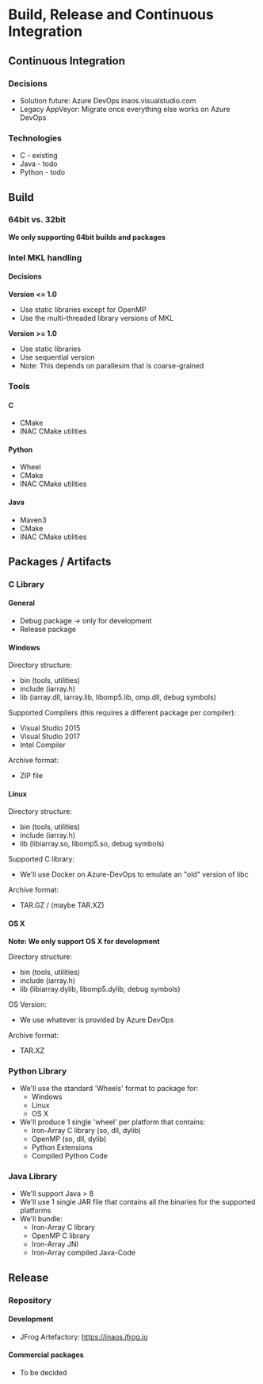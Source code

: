 # Build, Release and Continuous Integration

## Continuous Integration

### Decisions

* Solution future: Azure DevOps inaos.visualstudio.com
* Legacy AppVeyor: Migrate once everything else works on Azure DevOps

### Technologies

* C - existing
* Java - todo
* Python - todo

## Build

### 64bit vs. 32bit

**We only supporting 64bit builds and packages**

### Intel MKL handling

#### Decisions

**Version <= 1.0**

* Use static libraries except for OpenMP
* Use the multi-threaded library versions of MKL

**Version >= 1.0**

* Use static libraries
* Use sequential version
* Note: This depends on parallesim that is coarse-grained

### Tools

#### C

* CMake 
* INAC CMake utilities

#### Python

* Wheel
* CMake
* INAC CMake utilities

#### Java

* Maven3
* CMake
* INAC CMake utilities

## Packages / Artifacts

### C Library

#### General

* Debug package -> only for development
* Release package

#### Windows

Directory structure:
- bin (tools, utilities)
- include (iarray.h)
- lib (iarray.dll, iarray.lib, libomp5.lib, omp.dll, debug symbols)

Supported Compilers (this requires a different package per compiler):
- Visual Studio 2015
- Visual Studio 2017
- Intel Compiler

Archive format:
- ZIP file

#### Linux

Directory structure:
- bin (tools, utilities)
- include (iarray.h)
- lib (libiarray.so, libomp5.so, debug symbols)

Supported C library:
- We'll use Docker on Azure-DevOps to emulate an "old" version of libc

Archive format:
- TAR.GZ / (maybe TAR.XZ)

#### OS X

**Note: We only support OS X for development**

Directory structure:
- bin (tools, utilities)
- include (iarray.h)
- lib (libiarray.dylib, libomp5.dylib, debug symbols)

OS Version:
- We use whatever is provided by Azure DevOps

Archive format:
- TAR.XZ

### Python Library

* We'll use the standard 'Wheels' format to package for:
  * Windows
  * Linux
  * OS X
* We'll produce 1 single 'wheel' per platform that contains:
  * Iron-Array C library (so, dll, dylib)
  * OpenMP (so, dll, dylib)
  * Python Extensions
  * Compiled Python Code

### Java Library

* We'll support Java > 8
* We'll use 1 single JAR file that contains all the binaries for the supported platforms
* We'll bundle:
  * Iron-Array C library
  * OpenMP C library
  * Iron-Array JNI 
  * Iron-Array compiled Java-Code

## Release

### Repository

#### Development

* JFrog Artefactory: https://inaos.jfrog.io

#### Commercial packages

* To be decided
